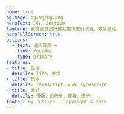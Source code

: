 ```yaml
---
home: true
bgImage: bgImg/bg.png
heroText: 𝓜𝓻. Justice
tagline: 我在感觉良好的状态下进行改变，效果最佳。
heroFullScreen: true
actions:
  - text: 进入首页 →
    link: /guide/
    type: primary
features:
- title: 生活
  details: life、养猫
- title: 技术
  details: javascript、vue、typescript
- title: 爱好
  details: 滑板、自行车、健身、徒步
footer: By Justice | Copyright © 2025
---
```

